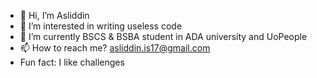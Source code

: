 - 👋 Hi, I’m Asliddin
- 👀 I’m interested in writing useless code
- 🌱 I’m currently BSCS & BSBA student in ADA university and UoPeople
- 📫 How to reach me? asliddin.is17@gmail.com
- Fun fact: I like challenges
<!---
dev-AIi/dev-AIi is a ✨ special ✨ repository because its `README.md` (this file) appears on your GitHub profile.
You can click the Preview link to take a look at your changes.
--->
